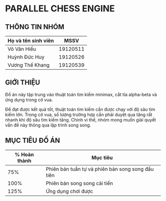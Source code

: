 # **PARALLEL CHESS ENGINE**

## **THÔNG TIN NHÓM**

| Họ và tên sinh viên |   MSSV   |
|---------------------|----------|
| Võ Văn Hiếu         | 19120511 |
| Huỳnh Đức Huy       | 19120526 |
| Vương Thế Khang     | 19120539 |

## **GIỚI THIỆU**

Đồ án này tập trung vào thuật toán tìm kiếm minimax, cắt tỉa alpha-beta và ứng dụng trong cờ vua.

Để đạt được kết quả tốt, thuật toán tìm kiếm cần được chạy với độ sâu tìm kiếm lớn. Trong cờ vua, số lượng trường hợp cần phải duyệt qua tăng rất nhanh khi độ sâu tìm kiếm tăng. Chính vì thế, nhóm mong muốn giải quyết vấn đề này thông qua lập trình song song.

## MỤC TIÊU ĐỒ ÁN

| % Hoàn thành |                     Mục tiêu                      |
|--------------|---------------------------------------------------|
|  75%         | Phiên bản tuần tự và phiên bản song song đầu tiên |
| 100%         | Phiên bản song song cải tiến                      |
| 125%         | Ứng dụng chơi được                                |
